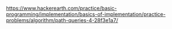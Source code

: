 https://www.hackerearth.com/practice/basic-programming/implementation/basics-of-implementation/practice-problems/algorithm/path-queries-4-28f3e1a7/
